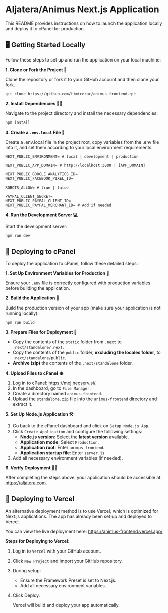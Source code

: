 # Aljatera/Animus Next.js Application

This README provides instructions on how to launch the application locally and deploy it to cPanel for production.

## 🖥️ Getting Started Locally

Follow these steps to set up and run the application on your local machine:

**1. Clone or Fork the Project 📁**

Clone the repository or fork it to your GitHub account and then clone your fork.

```bash
git clone https://github.com/timicerar/animus-frontend.git
```

**2. Install Dependencies 👨‍💻**

Navigate to the project directory and install the necessary dependencies:

```bash
npm install
```

**3. Create a `.env.local` File 🔑**

Create a .env.local file in the project root, copy variables from the .env file into it, and set them according to your local environment requirements.

```
NEXT_PUBLIC_ENVIRONMENT= # local | development | production

NEXT_PUBLIC_APP_DOMAIN= # http://localhost:3000 | [APP_DOMAIN]

NEXT_PUBLIC_GOOGLE_ANALYTICS_ID=
NEXT_PUBLIC_FACEBOOK_PIXEL_ID=

ROBOTS_ALLOW= # true | false

PAYPAL_CLIENT_SECRET=
NEXT_PUBLIC_PAYPAL_CLIENT_ID=
NEXT_PUBLIC_PAYPAL_MERCHANT_ID= # Add if needed
```

**4. Run the Development Server 💻**

Start the development server:

```bash
npm run dev
```

## 🚀 Deploying to cPanel

To deploy the application to cPanel, follow these detailed steps:

**1. Set Up Environment Variables for Production 🔑**

Ensure your `.env` file is correctly configured with production variables before building the application.

**2. Build the Application 🧱**

Build the production version of your app (make sure your application is not running locally):

```bash
npm run build
```

**3. Prepare Files for Deployment 🚛**

- Copy the contents of the `static` folder from `.next` to `.next/standalone/.next`.
- Copy the contents of the `public` folder, **excluding the locales folder**, to `.next/standalone/public`.
- **Archive (zip)** the contents of the `.next/standalone` folder.

**4. Upload Files to cPanel ⬆️**

1. Log in to cPanel: https://moj.neoserv.si/.
2. In the dashboard, go to `File Manager`.
3. Create a directory named `animus-frontend`.
4. Upload the `standalone.zip` file into the `animus-frontend` directory and extract it.

**5. Set Up Node.js Application 🛠️**

1. Go back to the cPanel dashboard and click on `Setup Node.js App`.
2. Click `Create Application` and configure the following settings:
   - **Node.js version**: Select the **latest version** available.
   - **Application mode**: Select `Production`.
   - **Application root**: Enter `animus-frontend`.
   - **Application startup file**: Enter `server.js`.
3. Add all necessary environment variables (if needed).

**6. Verify Deployment 🧑‍💻**

After completing the steps above, your application should be accessible at:
https://aljatera.com.

## 🚀 Deploying to Vercel

An alternative deployment method is to use Vercel, which is optimized for Next.js applications. The app has already been set up and deployed to Vercel.

You can view the live deployment here:
https://animus-frontend.vercel.app/

**Steps for Deploying to Vercel:**

1. Log in to `Vercel` with your GitHub account.
2. Click `New Project` and import your GitHub repository.
3. During setup:
   - Ensure the Framework Preset is set to Next.js.
   - Add all necessary environment variables.
4. Click Deploy.

   Vercel will build and deploy your app automatically.